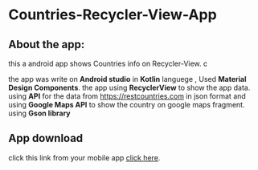 # Countries-Recycler-View-App

## About the app:
this a android app shows Countries info on Recycler-View.  c

the app was write on **Android studio** in **Kotlin** languege , Used **Material Design Components**.
the app using **RecyclerView** to show the app data.
using **API** for the data from https://restcountries.com in json format and using **Google Maps API** to show the country on google maps fragment.
using **Gson library**

## App download
click this link from your mobile app [click here](https://github.com/nikaloamashvili/Countries-Recycler-View/blob/main/app-debug.apk).
